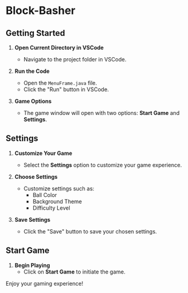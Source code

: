 # Block-Basher

## Getting Started

1. **Open Current Directory in VSCode**
    - Navigate to the project folder in VSCode.

2. **Run the Code**
    - Open the `MenuFrame.java` file.
    - Click the "Run" button in VSCode.

3. **Game Options**
    - The game window will open with two options: **Start Game** and **Settings**.

## Settings

1. **Customize Your Game**
    - Select the **Settings** option to customize your game experience.

2. **Choose Settings**
    - Customize settings such as:
        - Ball Color
        - Background Theme
        - Difficulty Level

3. **Save Settings**
    - Click the "Save" button to save your chosen settings.

## Start Game

1. **Begin Playing**
    - Click on **Start Game** to initiate the game.

Enjoy your gaming experience!

